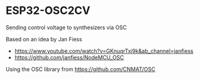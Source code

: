 # ESP32-OSC2CV

Sending control voltage to synthesizers via OSC

Based on an idea by Jan Fiess

* <https://www.youtube.com/watch?v=GKnuqrTxj9k&ab_channel=janfiess>
* <https://github.com/janfiess/NodeMCU_OSC>

Using the OSC library from <https://github.com/CNMAT/OSC>
